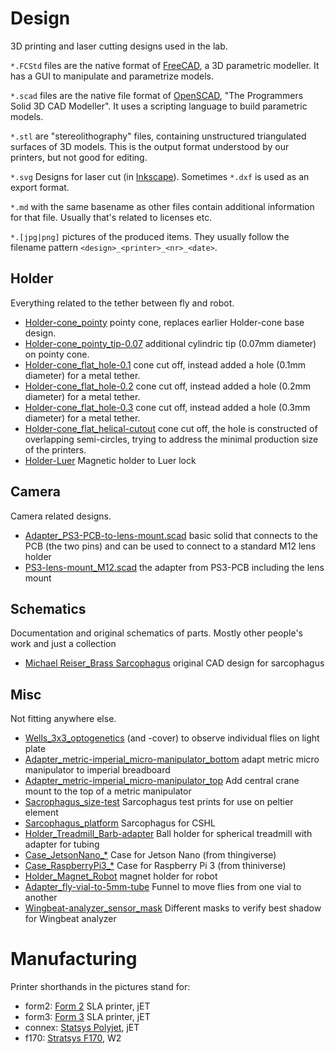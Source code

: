 # Design

3D printing and laser cutting designs used in the lab.

`*.FCStd` files are the native format of [FreeCAD](https://www.freecadweb.org/), a 3D parametric modeller. It has a GUI to manipulate and parametrize models.

`*.scad` files are the native file format of [OpenSCAD](https://www.openscad.org/), "The Programmers Solid 3D CAD Modeller". It uses a scripting language to build parametric models.

`*.stl` are "stereolithography" files, containing unstructured triangulated surfaces of 3D models. This is the output format understood by our printers, but not good for editing.

`*.svg` Designs for laser cut (in [Inkscape](https://inkscape.org/)). Sometimes `*.dxf` is used as an export format.

`*.md` with the same basename as other files contain additional information for that file. Usually that's related to licenses etc.

`*.[jpg|png]` pictures of the produced items. They usually follow the filename pattern `<design>_<printer>_<nr>_<date>`.

## Holder

Everything related to the tether between fly and robot.

- [Holder-cone_pointy](Holder/Holder-cone_pointy.scad) pointy cone, replaces earlier Holder-cone base design.
- [Holder-cone_pointy_tip-0.07](Holder/Holder-cone_pointy_tip-0.07.scad) additional cylindric tip (0.07mm diameter) on pointy cone.
- [Holder-cone_flat_hole-0.1](Holder/Holder-cone_flat_hole-0.1.scad) cone cut off, instead added a hole (0.1mm diameter) for a metal tether.
- [Holder-cone_flat_hole-0.2](Holder/Holder-cone_flat_hole-0.2.scad) cone cut off, instead added a hole (0.2mm diameter) for a metal tether.
- [Holder-cone_flat_hole-0.3](Holder/Holder-cone_flat_hole-0.3.scad) cone cut off, instead added a hole (0.3mm diameter) for a metal tether.
- [Holder-cone_flat_helical-cutout](Holder-cone_flat_helical-cutout.scad) cone cut off, the hole is constructed of overlapping semi-circles, trying to address the minimal production size of the printers.
- [Holder-Luer](Holder/Holder-Luer.FCStd) Magnetic holder to Luer lock


## Camera

Camera related designs.

- [Adapter_PS3-PCB-to-lens-mount.scad](Camera/Adapter_PS3-PCB-to-lens-mount.scad) basic solid that connects to the PCB (the two pins) and can be used to connect to a standard M12 lens holder
- [PS3-lens-mount_M12.scad](Camera/PS3-lens-mount_M12.scad) the adapter from PS3-PCB including the lens mount


## Schematics

Documentation and original schematics of parts. Mostly other people's work and just a collection

- [Michael Reiser_Brass Sarcophagus](Schematics/Michael_Reiser_Brass_Sarcophagus.pdf) original CAD design for sarcophagus


## Misc

Not fitting anywhere else.

- [Wells_3x3_optogenetics](Misc/RedPlate-Departments.svg) (and -cover) to observe individual flies on light plate
- [Adapter_metric-imperial_micro-manipulator_bottom](Misc/Adapter_metric-imperial_micro-manipulator_bottom.svg) adapt metric micro manipulator to imperial breadboard
- [Adapter_metric-imperial_micro-manipulator_top](Misc/Adapter_metric-imperial_micro-manipulator_top.svg) Add central crane mount to the top of a metric manipulator
- [Sacrophagus_size-test](Misc/Sacrophagus_size-test.scad) Sarcophagus test prints for use on peltier element
- [Sarcophagus_platform](Misc/Sarcophagus_platform.scad) Sarcophagus for CSHL
- [Holder_Treadmill_Barb-adapter](Misc/Holder_Treadmill_Barb-adapter.stl) Ball holder for spherical treadmill with adapter for tubing
- [Case_JetsonNano_*](Misc/Case_JetsonNano_Bottom.FCStd) Case for Jetson Nano (from thingiverse)
- [Case_RaspberryPi3_*](Misc/Case_RaspberryPi3_Top.FCStd) Case for Raspberry Pi 3 (from thiniverse)
- [Holder_Magnet_Robot](Misc/Holder_Magnet_Robot.FCStd) magnet holder for robot
- [Adapter_fly-vial-to-5mm-tube](Misc/Adapter_fly-vial-to-5mm-tube.FCStd) Funnel to move flies from one vial to another
- [Wingbeat-analyzer_sensor_mask](Wingbeat-analyzer_sensor_mask.svg) Different masks to verify best shadow for Wingbeat analyzer

# Manufacturing

Printer shorthands in the pictures stand for:

- form2: [Form 2](https://formlabs.com/3d-printers/form-2/) SLA printer, jET
- form3: [Form 3](https://formlabs.com/3d-printers/form-3/) SLA printer, jET
- connex: [Statsys Polyjet](https://www.stratasys.com/3d-printers/objet-260-500-connex1), jET
- f170: [Stratsys F170](https://www.stratasys.com/3d-printers/f123), W2
